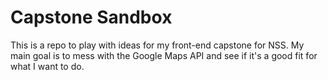# Capstone Sandbox

This is a repo to play with ideas for my front-end capstone for NSS. My main goal is to mess with the Google Maps API and see if it's a good fit for what I want to do.